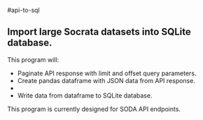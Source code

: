 #api-to-sql
<h2>Import large Socrata datasets into SQLite database.</h2>
<p>This program will:</p>
<ul>
    <li>Paginate API response with limit and offset query parameters.</li>
    <li>Create pandas dataframe with JSON data from API response.<li>
    <li>Write data from dataframe to SQLite database.</li>
</ul>
<p>This program is currently designed for SODA API endpoints.</p>